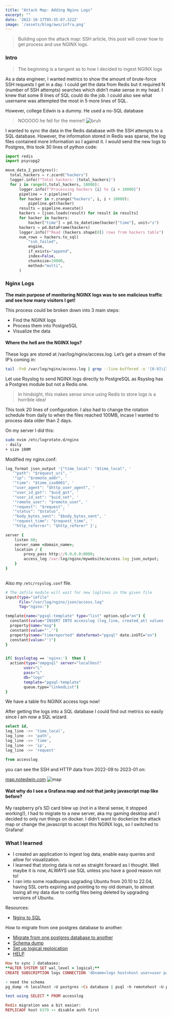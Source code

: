 ```yaml
---
title: "Attack Map: Adding Nginx Logs"
excerpt: ""
date: '2022-10-17T05:35:07.322Z'
image: '/assets/blog/aws/infra.png'
---
```


> Building upon the attack map: SSH article, this post will cover how to get process and use NGINX logs.

### Intro

> The beginning is a tangent as to how I decided to ingest NGINX logs

As a data engineer, I wanted metrics to show the amount of brute-force SSH requests I get in a day. I could get the data from Redis but it required N (number of SSH attempts) searches which didn’t make sense in my head. I knew that some 8 lines of SQL could do the job. I could also see what username was attempted the most in 5 more lines of SQL.

However, college Edwin is a dummy. He used a no-SQL database

> NOOOOO he fell for the meme!!
![bruh](/assets/blog/attack-map/no.gif)

I wanted to sync the data in the Redis database with the SSH attempts to a SQL database. However, the information stored in Redis was sparse, the log files contained more information so I against it. I would send the new logs to Postgres, this took 30 lines of python code:
  
  ```python
  import redis
  import psycopg2

  move_data_2_postgres():
    total_hackers = r.zcard("hackers")
    logger.info(f"Total hackers: {total_hackers}")
    for i in range(0,total_hackers, 10000):
        logger.info(f"Processing hackers {i} to {i + 10000}")
        pipeline = r.pipeline()
        for hacker in r.zrange("hackers", i, i + 10000):
            pipeline.get(hacker)
        results = pipeline.execute()
        hackers = [json.loads(result) for result in results]
        for hacker in hackers:
            hacker["time"] = pd.to_datetime(hacker["time"], unit="s")
        hackers = pd.DataFrame(hackers)
        logger.info(f"Read {hackers.shape[0]} rows from hackers table")
        num_rows = hackers.to_sql(
            "ssh_failed",
            engine,
            if_exists="append",
            index=False,
            chunksize=10000,
            method="multi",
        )
  ```

### Nginx Logs

**The main purpose of monitoring NGINX logs was to see malicious traffic and see how many visitors I get!**

This process could be broken down into 3 main steps:

-   Find the NGINX logs
-   Process them into PostgreSQL
-   Visualize the data

#### Where the hell are the NGINX logs?

These logs are stored at /var/log/nginx/access.log. Let’s get a stream of the IP’s coming in:



```bash
tail -Fn0 /var/log/nginx/access.log | grep --line-buffered -o '[0-9]\{1,3\}\.[0-9]\{1,3\}\.[0-9]\{1,3\}\.[0-9]\{1,3\}'
```

Let use Rsyslog to send NGINX logs directly to PostgreSQL as Rsyslog has a Postgres module but not a Redis one.

> In hindsight, this makes sense since using Redis to store logs is a horrible idea!

This took 20 lines of configuration. I also had to change the rotation schedule from daily to when the files reached 100MB, incase I wanted to process data older than 2 days.

On my server I did this:

```bash
sudo nvim /etc/logrotate.d/nginx
- daily
+ size 100M
```

Modified my nginx.conf:

``` ruby
log_format json_output '{"time_local": "$time_local", '
   '"path": "$request_uri", '
   '"ip": "$remote_addr", '
   '"time": "$time_iso8601", '
   '"user_agent": "$http_user_agent", '
   '"user_id_got": "$uid_got", '
   '"user_id_set": "$uid_set", '
   '"remote_user": "$remote_user", '
   '"request": "$request", '
   '"status": "$status", '
   '"body_bytes_sent": "$body_bytes_sent", '
   '"request_time": "$request_time", '
   '"http_referrer": "$http_referer" }';

server {
    listen 80;
    server_name <domain_name>;
    location / {
        proxy_pass http://0.0.0.0:0000;
        access_log /var/log/nginx/mywebsite/access.log json_output;
    }
}
​
```

Also my `/etc/rsyslog.conf` file.

``` bash
# The imfile module will wait for new loglines in the given file
input(type="imfile"
      File="/var/log/nginx/json/access.log"
      Tag="nginx:")

template(name="pgsql-template" type="list" option.sql="on") {
  constant(value="INSERT INTO accesslog (log_line, created_at) values ('")
  property(name="msg")
  constant(value="','")
  property(name="timereported" dateformat="pgsql" date.inUTC="on")
  constant(value="')")
}


if( $syslogtag == 'nginx:')  then {
  action(type="ompgsql" server="localhost"
        user="L"
        pass="L"
        db="logs"
        template="pgsql-template"
        queue.type="linkedList")
}
```

We have a table fro NGINX access logs now!

After getting the logs into a SQL database I could find out metrics so easily since I am now a SQL wizard.

```sql
select id,
log_line ->> 'time_local',
log_line ->> 'path',
log_line ->> 'time',
log_line ->> 'ip',
log_line ->> 'request'

from accesslog
```


you can see the SSH and HTTP data from 2022-09 to 2023-01 on:

[map.notedwin.com](http://map.notedwin.com)
![map](/assets/blog/attack-map/map.png)

#### Wait why do I see a Grafana map and not that janky javascript map like before?

My raspberry pi’s SD card blew up (not in a literal sense, it stopped working!), I had to migrate to a new server, aka my gaming desktop and I decided to only run things on docker. I didn’t want to dockerize the attack map or change the javascript to accept this NGINX logs, so I switched to Grafana!


### What I learned

-   I created an application to ingest log data, enable easy queries and allow for visualization.
-   I learned that storing data is not as straight forward as I thought. Well maybe it is now, ALWAYS use SQL unless you have a good reason not to!
-   I ran into some roadbumps upgrading Ubuntu from 20.10 to 22.04, having SSL certs expiring and pointing to my old domain, to almost losing all my data due to config files being deleted by upgrading versions of Ubuntu.


Resources:
- [Nginx to SQL](https://www.shubhamdipt.com/blog/send-nginx-logs-to-sql-database/)


How to migrate from one postgres database to another:
- [Migrate from one postgres database to another](https://stackoverflow.com/questions/3049864/transfer-data-between-databases-with-postgresql)
- [Schema dump](https://stackoverflow.com/questions/808735/postgresql-how-to-create-a-copy-of-a-database-or-schema)
- [Set up logical reploication](https://www.postgresql.org/docs/current/logical-replication-quick-setup.html)
- [HELP](https://eradman.com/posts/postgresql-native-logical.html)

```ruby
How to sync 2 databases:
**ALTER SYSTEM SET wal_level = logical;**
CREATE SUBSCRIPTION logs CONNECTION 'dbname=logs host=host user=user password=pass' PUBLICATION logs;

- need the schema
pg_dump -h localhost -U postgres -Cs database | psql -h remotehost -U postgres database

test using SELECT * FROM accesslog

Redis migration was a bit easier:
REPLICAOF host 6379 -- disable auth first

```